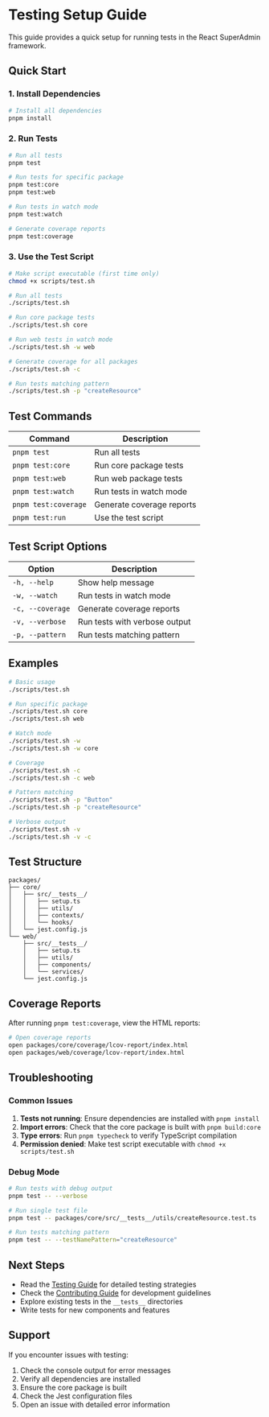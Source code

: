 # Testing Setup Guide

This guide provides a quick setup for running tests in the React SuperAdmin framework.

## Quick Start

### 1. Install Dependencies

```bash
# Install all dependencies
pnpm install
```

### 2. Run Tests

```bash
# Run all tests
pnpm test

# Run tests for specific package
pnpm test:core
pnpm test:web

# Run tests in watch mode
pnpm test:watch

# Generate coverage reports
pnpm test:coverage
```

### 3. Use the Test Script

```bash
# Make script executable (first time only)
chmod +x scripts/test.sh

# Run all tests
./scripts/test.sh

# Run core package tests
./scripts/test.sh core

# Run web tests in watch mode
./scripts/test.sh -w web

# Generate coverage for all packages
./scripts/test.sh -c

# Run tests matching pattern
./scripts/test.sh -p "createResource"
```

## Test Commands

| Command              | Description               |
| -------------------- | ------------------------- |
| `pnpm test`          | Run all tests             |
| `pnpm test:core`     | Run core package tests    |
| `pnpm test:web`      | Run web package tests     |
| `pnpm test:watch`    | Run tests in watch mode   |
| `pnpm test:coverage` | Generate coverage reports |
| `pnpm test:run`      | Use the test script       |

## Test Script Options

| Option           | Description                   |
| ---------------- | ----------------------------- |
| `-h, --help`     | Show help message             |
| `-w, --watch`    | Run tests in watch mode       |
| `-c, --coverage` | Generate coverage reports     |
| `-v, --verbose`  | Run tests with verbose output |
| `-p, --pattern`  | Run tests matching pattern    |

## Examples

```bash
# Basic usage
./scripts/test.sh

# Run specific package
./scripts/test.sh core
./scripts/test.sh web

# Watch mode
./scripts/test.sh -w
./scripts/test.sh -w core

# Coverage
./scripts/test.sh -c
./scripts/test.sh -c web

# Pattern matching
./scripts/test.sh -p "Button"
./scripts/test.sh -p "createResource"

# Verbose output
./scripts/test.sh -v
./scripts/test.sh -v -c
```

## Test Structure

```
packages/
├── core/
│   ├── src/__tests__/
│   │   ├── setup.ts
│   │   ├── utils/
│   │   ├── contexts/
│   │   └── hooks/
│   └── jest.config.js
└── web/
    ├── src/__tests__/
    │   ├── setup.ts
    │   ├── utils/
    │   ├── components/
    │   └── services/
    └── jest.config.js
```

## Coverage Reports

After running `pnpm test:coverage`, view the HTML reports:

```bash
# Open coverage reports
open packages/core/coverage/lcov-report/index.html
open packages/web/coverage/lcov-report/index.html
```

## Troubleshooting

### Common Issues

1. **Tests not running**: Ensure dependencies are installed with `pnpm install`
2. **Import errors**: Check that the core package is built with `pnpm build:core`
3. **Type errors**: Run `pnpm typecheck` to verify TypeScript compilation
4. **Permission denied**: Make test script executable with `chmod +x scripts/test.sh`

### Debug Mode

```bash
# Run tests with debug output
pnpm test -- --verbose

# Run single test file
pnpm test -- packages/core/src/__tests__/utils/createResource.test.ts

# Run tests matching pattern
pnpm test -- --testNamePattern="createResource"
```

## Next Steps

- Read the [Testing Guide](./testing.md) for detailed testing strategies
- Check the [Contributing Guide](../CONTRIBUTING.md) for development guidelines
- Explore existing tests in the `__tests__` directories
- Write tests for new components and features

## Support

If you encounter issues with testing:

1. Check the console output for error messages
2. Verify all dependencies are installed
3. Ensure the core package is built
4. Check the Jest configuration files
5. Open an issue with detailed error information
